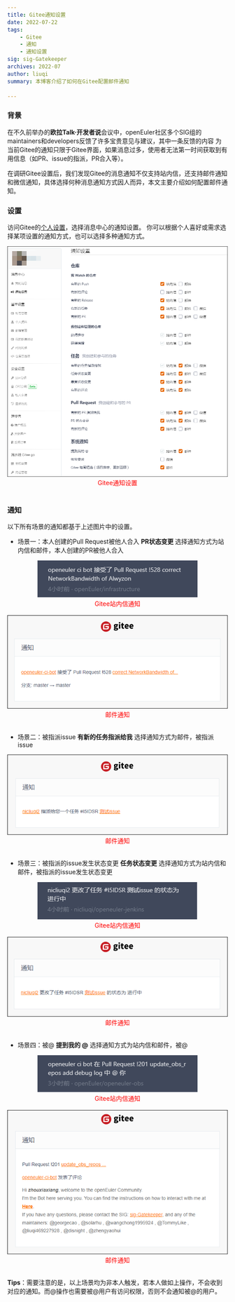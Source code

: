 ```yaml
--- 
title: Gitee通知设置
date: 2022-07-22
tags:
    - Gitee
    - 通知
    - 通知设置
sig: sig-Gatekeeper
archives: 2022-07
author: liuqi
summary: 本博客介绍了如何在Gitee配置邮件通知

---
```


### 背景
在不久前举办的**欧拉Talk·开发者说**会议中，openEuler社区多个SIG组的maintainers和developers反馈了许多宝贵意见与建议，其中一条反馈的内容
为当前Gitee的通知只限于Gitee界面，如果消息过多，使用者无法第一时间获取到有用信息（如PR、issue的指派，PR合入等）。

在调研Gitee设置后，我们发现Gitee的消息通知不仅支持站内信，还支持邮件通知和微信通知，具体选择何种消息通知方式因人而异，本文主要介绍如何配置邮件通知。

### 设置
访问Gitee的[个人设置](https://gitee.com/profile/account_information)，选择消息中心的通知设置。
你可以根据个人喜好或需求选择某项设置的通知方式，也可以选择多种通知方式。
<div align="center"><img src="2022-07-22-gitee-notification-settings-01.png" alt="01.png"/></div>
<div align="center"><font color=red>Gitee通知设置</font></div><br/>

### 通知
以下所有场景的通知都基于上述图片中的设置。
- 场景一：本人创建的Pull Request被他人合入
**PR状态变更** 选择通知方式为站内信和邮件，本人创建的PR被他人合入
<div align="center"><img src="2022-07-22-gitee-notification-settings-02.png" alt="02.png"/></div>
<div align="center"><font color=red>Gitee站内信通知</font></div><br/>

<div align="center"><img src="2022-07-22-gitee-notification-settings-03.png" alt="03.png"/></div>
<div align="center"><font color=red>邮件通知</font></div><br/>

- 场景二：被指派issue
**有新的任务指派给我** 选择通知方式为邮件，被指派issue
<div align="center"><img src="2022-07-22-gitee-notification-settings-04.png" alt="04.png"/></div>
<div align="center"><font color=red>邮件通知</font></div><br/>

- 场景三：被指派的issue发生状态变更
**任务状态变更** 选择通知方式为站内信和邮件，被指派的issue发生状态变更
<div align="center"><img src="2022-07-22-gitee-notification-settings-05.png" alt="05.png"/></div>
<div align="center"><font color=red>Gitee站内信通知</font></div><br/>

<div align="center"><img src="2022-07-22-gitee-notification-settings-06.png" alt="06.png"/></div>
<div align="center"><font color=red>邮件通知</font></div><br/>

- 场景四：被@
**提到我的 @** 选择通知方式为站内信和邮件，被@
<div align="center"><img src="2022-07-22-gitee-notification-settings-07.png" alt="07.png"/></div>
<div align="center"><font color=red>Gitee站内信通知</font></div><br/>

<div align="center"><img src="2022-07-22-gitee-notification-settings-08.png" alt="08.png"/></div>
<div align="center"><font color=red>邮件通知</font></div><br/>

**Tips**：需要注意的是，以上场景均为非本人触发，若本人做如上操作，不会收到对应的通知。而@操作也需要被@用户有访问权限，否则不会通知被@的用户。
